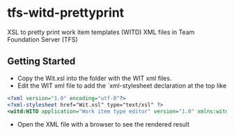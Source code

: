 # tfs-witd-prettyprint
XSL to pretty print work item templates (WITD) XML files in Team Foundation Server (TFS)

## Getting Started

- Copy the Wit.xsl into the folder with the WIT xml files.
- Edit the WIT xml file to add the `xml-stylesheet declaration at the top like

```xml
<?xml version="1.0" encoding="utf-8"?>
<?xml-stylesheet href="Wit.xsl" type="text/xsl" ?>
<witd:WITD application="Work item type editor" version="1.0" xmlns:witd="http://schemas.microsoft.com/VisualStudio/2008/workitemtracking/typedef">
```

- Open the XML file with a browser to see the rendered result
